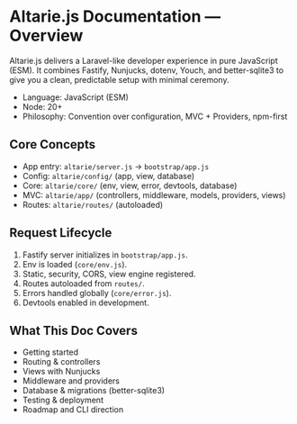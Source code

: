 # Altarie.js Documentation — Overview

Altarie.js delivers a Laravel-like developer experience in pure JavaScript (ESM). It combines Fastify, Nunjucks, dotenv, Youch, and better-sqlite3 to give you a clean, predictable setup with minimal ceremony.

- Language: JavaScript (ESM)
- Node: 20+
- Philosophy: Convention over configuration, MVC + Providers, npm-first

## Core Concepts

- App entry: `altarie/server.js` → `bootstrap/app.js`
- Config: `altarie/config/` (app, view, database)
- Core: `altarie/core/` (env, view, error, devtools, database)
- MVC: `altarie/app/` (controllers, middleware, models, providers, views)
- Routes: `altarie/routes/` (autoloaded)

## Request Lifecycle

1. Fastify server initializes in `bootstrap/app.js`.
2. Env is loaded (`core/env.js`).
3. Static, security, CORS, view engine registered.
4. Routes autoloaded from `routes/`.
5. Errors handled globally (`core/error.js`).
6. Devtools enabled in development.

## What This Doc Covers

- Getting started
- Routing & controllers
- Views with Nunjucks
- Middleware and providers
- Database & migrations (better-sqlite3)
- Testing & deployment
- Roadmap and CLI direction
